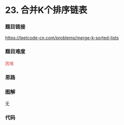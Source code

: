 # 23. 合并K个排序链表

### 题目链接

https://leetcode-cn.com/problems/merge-k-sorted-lists

### 题目难度

<font color=#D9534F>困难</font>

### 思路



### 图解

无

### 代码

```python
```